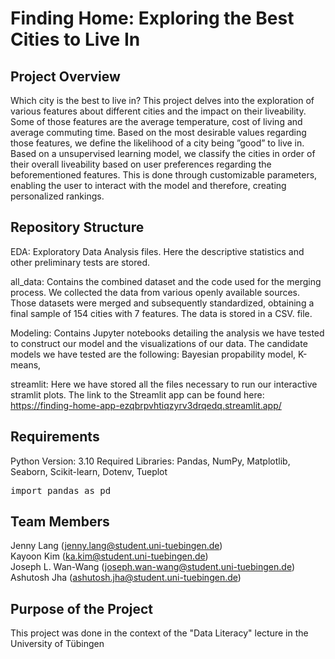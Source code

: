 # Finding Home: Exploring the Best Cities to Live In    
## Project Overview
Which city is the best to live in? This project delves into the exploration of various features about different cities and the impact on their liveability. Some of those features are the average temperature, cost of living and average commuting time. Based on the most desirable values regarding those features, we define the likelihood of a city being ”good” to live in. Based on a unsupervised learning model, we classify the cities in order of their overall liveability based on user preferences regarding the beforementioned features. This is done through customizable parameters, enabling the user to interact with the model and therefore, creating personalized rankings.

## Repository Structure

EDA: Exploratory Data Analysis files. Here the descriptive statistics and other preliminary tests are stored.

all_data: Contains the combined dataset and the code used for the merging process. We collected the data from various openly available sources. Those datasets were merged and subsequently standardized, obtaining a final sample of 154 cities with 7 features. The data is stored in a CSV. file.

Modeling: Contains Jupyter notebooks detailing the analysis we have tested to construct our model and the visualizations of our data. The candidate models we have tested are the following: Bayesian propability model, K-means, 

streamlit: Here we have stored all the files necessary to run our interactive stramlit plots. The link to the Streamlit app can be found here: https://finding-home-app-ezqbrpvhtiqzyrv3drqedq.streamlit.app/

## Requirements
Python Version: 3.10
Required Libraries: Pandas, NumPy, Matplotlib, Seaborn, Scikit-learn, Dotenv, Tueplot

<pre>
import pandas as pd
</pre>

## Team Members 
Jenny Lang (jenny.lang@student.uni-tuebingen.de)  
Kayoon Kim (ka.kim@student.uni-tuebingen.de)   
Joseph L. Wan-Wang (joseph.wan-wang@student.uni-tuebingen.de)   
Ashutosh Jha (ashutosh.jha@student.uni-tuebingen.de)

## Purpose of the Project
This project was done in the context of the "Data Literacy" lecture in the University of Tübingen

